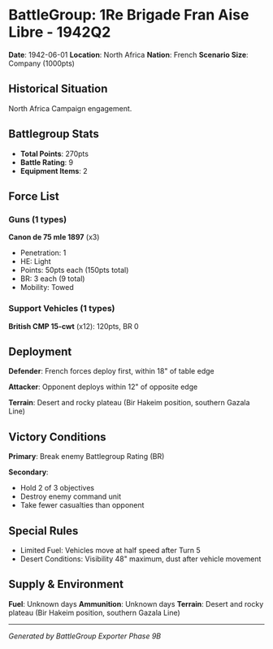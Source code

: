 # BattleGroup: 1Re Brigade Fran Aise Libre - 1942Q2

**Date**: 1942-06-01
**Location**: North Africa
**Nation**: French
**Scenario Size**: Company (1000pts)

## Historical Situation

North Africa Campaign engagement.

## Battlegroup Stats

- **Total Points**: 270pts
- **Battle Rating**: 9
- **Equipment Items**: 2

## Force List

### Guns (1 types)

**Canon de 75 mle 1897** (x3)
- Penetration: 1
- HE: Light
- Points: 50pts each (150pts total)
- BR: 3 each (9 total)
- Mobility: Towed

### Support Vehicles (1 types)

**British CMP 15-cwt** (x12): 120pts, BR 0

## Deployment

**Defender**: French forces deploy first, within 18" of table edge

**Attacker**: Opponent deploys within 12" of opposite edge

**Terrain**: Desert and rocky plateau (Bir Hakeim position, southern Gazala Line)

## Victory Conditions

**Primary**: Break enemy Battlegroup Rating (BR)

**Secondary**:
- Hold 2 of 3 objectives
- Destroy enemy command unit
- Take fewer casualties than opponent

## Special Rules

- Limited Fuel: Vehicles move at half speed after Turn 5
- Desert Conditions: Visibility 48" maximum, dust after vehicle movement

## Supply & Environment

**Fuel**: Unknown days
**Ammunition**: Unknown days
**Terrain**: Desert and rocky plateau (Bir Hakeim position, southern Gazala Line)

---

*Generated by BattleGroup Exporter Phase 9B*
